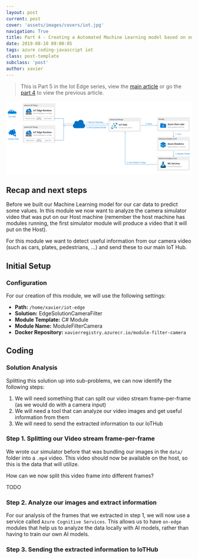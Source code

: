 ```yaml
---
layout: post
current: post
cover: 'assets/images/covers/iot.jpg'
navigation: True
title: Part 4 - Creating a Automated Machine Learning model based on our Car Data
date: 2019-08-10 09:00:05
tags: azure coding-javascript iot
class: post-template
subclass: 'post'
author: xavier
---
```


> This is Part 5 in the Iot Edge series, view the [main article](/iot-edge) or go the [part 4](/iot-edge-part4-ml-car) to view the previous article.

![/assets/images/posts/iot-edge/architecture2.png](/assets/images/posts/iot-edge/architecture2.png)

## Recap and next steps

Before we built our Machine Learning model for our car data to predict some values. In this module we now want to analyze the camera simulator video that was put on our Host machine (remember the host machine has modules running, the first simulator module will produce a video that it will put on the Host).

For this module we want to detect useful information from our camera video (such as cars, plates, pedestrians, ...) and send these to our main IoT Hub.

## Initial Setup

### Configuration

For our creation of this module, we will use the following settings:

* **Path:** `/home/xavier/iot-edge`
* **Solution:** EdgeSolutionCameraFilter
* **Module Template:** C# Module
* **Module Name:** ModuleFilterCamera
* **Docker Repository:** `xavierregistry.azurecr.io/module-filter-camera`
  
## Coding

### Solution Analysis

Splitting this solution up into sub-problems, we can now identify the following steps:

1. We will need something that can split our video stream frame-per-frame (as we would do with a camera input)
2. We will need a tool that can analyze our video images and get useful information from them
3. We will need to send the extracted information to our IoTHub

### Step 1. Splitting our Video stream frame-per-frame

We wrote our simulator before that was bundling our images in the `data/` folder into a `.mp4` video. This video should now be available on the host, so this is the data that will utilize.

How can we now split this video frame into different frames?

TODO

### Step 2. Analyze our images and extract information

For our analysis of the frames that we extracted in step 1, we will now use a service called `Azure Cognitive Services`. This allows us to have `on-edge` modules that help us to analyze the data locally with AI models, rather than having to train our own AI models.



### Step 3. Sending the extracted information to IoTHub